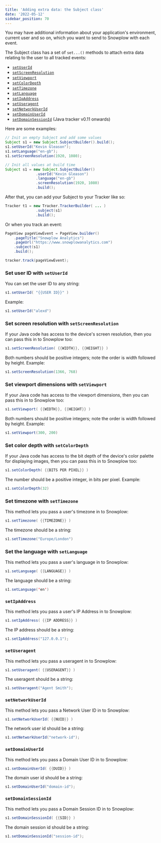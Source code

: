 ```yaml
---
title: 'Adding extra data: the Subject class'
date: '2022-05-12'
sidebar_position: 70
---
```


You may have additional information about your application's environment, current user and so on, which you want to send to Snowplow with each event.

The Subject class has a set of `set...()` methods to attach extra data relating to the user to all tracked events:

- [`setUserId`](#set-user-id)
- [`setScreenResolution`](#set-screen-resolution)
- [`setViewport`](#set-viewport-dimensions)
- [`setColorDepth`](#set-color-depth)
- [`setTimezone`](#set-timezone)
- [`setLanguage`](#set-lang)
- [`setIpAddress`](#set-ip-address)
- [`setUseragent`](#set-useragent)
- [`setNetworkUserId`](#set-network-user-id)
- [`setDomainUserId`](#set-domain-user-id)
- [`setDomainSessionId`](#set-domain-session-id) (Java tracker v0.11 onwards)

Here are some examples:

```java
// Init an empty Subject and add some values
Subject s1 = new Subject.SubjectBuilder().build();
s1.setUserId("Kevin Gleason");
s1.setLanguage("en-gb");
s1.setScreenResolution(1920, 1080);

// Init all values at build time
Subject s1 = new Subject.SubjectBuilder()
              .userId("Kevin Gleason")
              .language("en-gb")
              .screenResolution(1920, 1080)
              .build();
```

After that, you can add your Subject to your Tracker like so:

```java
Tracker t1 = new Tracker.TrackerBuilder( ... )
              .subject(s1)
              .build();
```

Or when you track an event:

```java
PageView pageViewEvent = PageView.builder()
    .pageTitle("Snowplow Analytics")
    .pageUrl("https://www.snowplowanalytics.com")
    .subject(s1)
    .build();

tracker.track(pageViewEvent);
```

### Set user ID with `setUserId`

You can set the user ID to any string:

```java
s1.setUserId( "{{USER ID}}" )
```

Example:

```java
s1.setUserId("alexd")
```

### Set screen resolution with `setScreenResolution`

If your Java code has access to the device's screen resolution, then you can pass this in to Snowplow too:

```java
s1.setScreenResolution( {{WIDTH}}, {{HEIGHT}} )
```

Both numbers should be positive integers; note the order is width followed by height. Example:

```java
s1.setScreenResolution(1366, 768)
```

### Set viewport dimensions with `setViewport`

If your Java code has access to the viewport dimensions, then you can pass this in to Snowplow too:

```java
s1.setViewport( {{WIDTH}}, {{HEIGHT}} )
```

Both numbers should be positive integers; note the order is width followed by height. Example:

```java
s1.setViewport(300, 200)
```

### Set color depth with `setColorDepth`

If your Java code has access to the bit depth of the device's color palette for displaying images, then you can pass this in to Snowplow too:

```java
s1.setColorDepth( {{BITS PER PIXEL}} )
```

The number should be a positive integer, in bits per pixel. Example:

```java
s1.setColorDepth(32)
```

### Set timezone with `setTimezone`

This method lets you pass a user's timezone in to Snowplow:

```java
s1.setTimezone( {{TIMEZONE}} )
```

The timezone should be a string:

```java
s1.setTimezone("Europe/London")
```

### Set the language with `setLanguage`

This method lets you pass a user's language in to Snowplow:

```java
s1.setLanguage( {{LANGUAGE}} )
```

The language should be a string:

```java
s1.setLanguage('en')
```

### `setIpAddress`

This method lets you pass a user's IP Address in to Snowplow:

```java
s1.setIpAddress( {{IP ADDRESS}} )
```

The IP address should be a string:

```java
s1.setIpAddress("127.0.0.1");
```

### `setUseragent`

This method lets you pass a useragent in to Snowplow:

```java
s1.setUseragent( {{USERAGENT}} )
```

The useragent should be a string:

```java
s1.setUseragent("Agent Smith");
```

### `setNetworkUserId`

This method lets you pass a Network User ID in to Snowplow:

```java
s1.setNetworkUserId( {{NUID}} )
```

The network user id should be a string:

```java
s1.setNetworkUserId("network-id");
```

### `setDomainUserId`

This method lets you pass a Domain User ID in to Snowplow:

```java
s1.setDomainUserId( {{DUID}} )
```

The domain user id should be a string:

```java
s1.setDomainUserId("domain-id");
```

### `setDomainSessionId`

This method lets you pass a Domain Session ID in to Snowplow:

```java
s1.setDomainSessionId( {{SID}} )
```

The domain session id should be a string:

```java
s1.setDomainSessionId("session-id");
```
